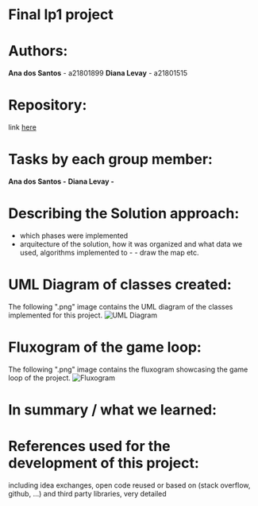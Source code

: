 # Final lp1 project

# Authors:
**Ana dos Santos** - a21801899
**Diana Levay** - a21801515

# Repository:
link [here](https://github.com/nanilevay/projeto_lp1_segunda_epoca)

# Tasks by each group member:
**Ana dos Santos -**
**Diana Levay -**

# Describing the Solution approach:
- which phases were implemented
- arquitecture of the solution, how it was organized and what data we used, algorithms implemented to - - draw the map etc.

# UML Diagram of classes created:
The following ".png" image contains the UML diagram of the classes implemented for this project.
![UML Diagram](URL)

# Fluxogram of the game loop:
The following ".png" image contains the fluxogram showcasing the game loop of the project.
![Fluxogram](URL)

# In summary / what we learned:

# References used for the development of this project:
including idea exchanges, open code reused or based on (stack overflow, github, ...) and third party libraries, very detailed







